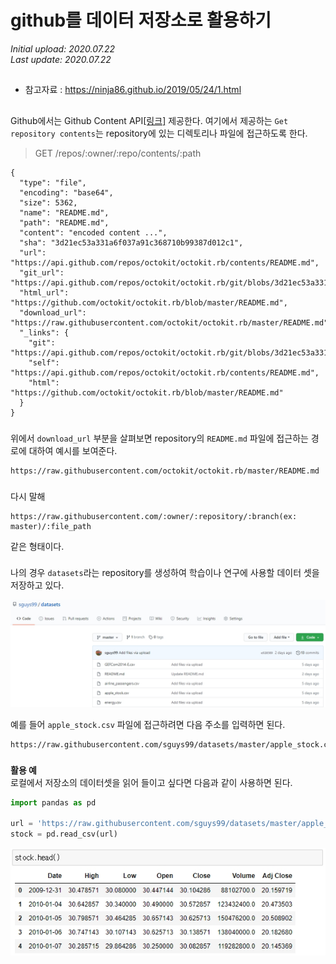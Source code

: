 # github를 데이터 저장소로 활용하기  

*Initial upload: 2020.07.22*  
*Last update: 2020.07.22*   
##
- 참고자료 : https://ninja86.github.io/2019/05/24/1.html  
## 
Github에서는 Github Content API[[링크]](https://developer.github.com/v3/repos/contents/) 제공한다. 여기에서 제공하는 `Get repository contents`는 repository에 있는 디렉토리나 파일에 접근하도록 한다.
 

> GET /repos/:owner/:repo/contents/:path
 
 
```
{
  "type": "file",
  "encoding": "base64",
  "size": 5362,
  "name": "README.md",
  "path": "README.md",
  "content": "encoded content ...",
  "sha": "3d21ec53a331a6f037a91c368710b99387d012c1",
  "url": "https://api.github.com/repos/octokit/octokit.rb/contents/README.md",
  "git_url": "https://api.github.com/repos/octokit/octokit.rb/git/blobs/3d21ec53a331a6f037a91c368710b99387d012c1",
  "html_url": "https://github.com/octokit/octokit.rb/blob/master/README.md",
  "download_url": "https://raw.githubusercontent.com/octokit/octokit.rb/master/README.md",
  "_links": {
    "git": "https://api.github.com/repos/octokit/octokit.rb/git/blobs/3d21ec53a331a6f037a91c368710b99387d012c1",
    "self": "https://api.github.com/repos/octokit/octokit.rb/contents/README.md",
    "html": "https://github.com/octokit/octokit.rb/blob/master/README.md"
  }
}
```  

###
위에서 `download_url` 부분을 살펴보면 repository의 `README.md` 파일에 접근하는 경로에 대하여 예시를 보여준다.  
 
```
https://raw.githubusercontent.com/octokit/octokit.rb/master/README.md
```

###  
다시 말해  
```
https://raw.githubusercontent.com/:owner/:repository/:branch(ex: master)/:file_path
```
같은 형태이다.  

###  

나의 경우 `datasets`라는 repository를 생성하여 학습이나 연구에 사용할 데이터 셋을 저장하고 있다.  

<img src = '/src/1.1.jpg' width = 1000>


예를 들어 `apple_stock.csv` 파일에 접근하려면 다음 주소를 입력하면 된다.  
```
https://raw.githubusercontent.com/sguys99/datasets/master/apple_stock.csv  
```
###  


**활용 예**  
로컬에서 저장소의 데이터셋을 읽어 들이고 싶다면 다음과 같이 사용하면 된다.  


```python
import pandas as pd

url = 'https://raw.githubusercontent.com/sguys99/datasets/master/apple_stock.csv'
stock = pd.read_csv(url)
```  
  
<img src = 'src/1.2.jpg' width = 600>
